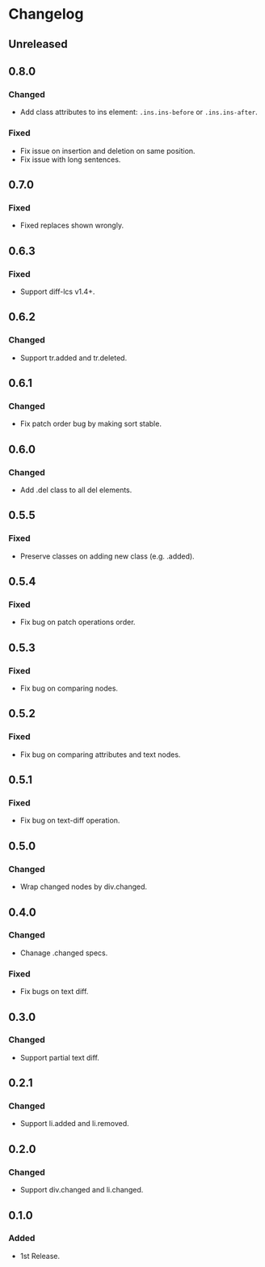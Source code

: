 # Changelog

## Unreleased

## 0.8.0

### Changed

- Add class attributes to ins element: `.ins.ins-before` or `.ins.ins-after`.

### Fixed

- Fix issue on insertion and deletion on same position.
- Fix issue with long sentences.

## 0.7.0

### Fixed

- Fixed replaces shown wrongly.

## 0.6.3

### Fixed

- Support diff-lcs v1.4+.

## 0.6.2

### Changed

- Support tr.added and tr.deleted.

## 0.6.1

### Changed

- Fix patch order bug by making sort stable.

## 0.6.0

### Changed

- Add .del class to all del elements.

## 0.5.5

### Fixed

- Preserve classes on adding new class (e.g. .added).

## 0.5.4

### Fixed

- Fix bug on patch operations order.

## 0.5.3

### Fixed

- Fix bug on comparing nodes.

## 0.5.2

### Fixed

- Fix bug on comparing attributes and text nodes.

## 0.5.1

### Fixed

- Fix bug on text-diff operation.

## 0.5.0

### Changed

- Wrap changed nodes by div.changed.

## 0.4.0

### Changed

- Chanage .changed specs.

### Fixed

- Fix bugs on text diff.

## 0.3.0

### Changed

- Support partial text diff.

## 0.2.1

### Changed

- Support li.added and li.removed.

## 0.2.0

### Changed

- Support div.changed and li.changed.

## 0.1.0

### Added

- 1st Release.
